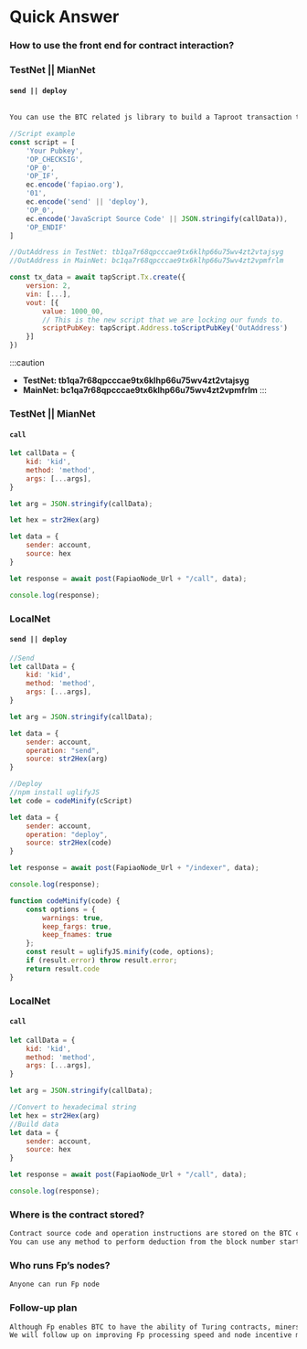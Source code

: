 # Quick Answer

### How to use the front end for contract interaction?

### TestNet || MianNet

#### `send || deploy`

```javascript

You can use the BTC related js library to build a Taproot transaction that complies with the Fp protocol rules and broadcast it to the chain.

//Script example
const script = [
	'Your Pubkey',
	'OP_CHECKSIG', 
	'OP_0', 
	'OP_IF', 
	ec.encode('fapiao.org'), 
	'01', 
	ec.encode('send' || 'deploy'), 
	'OP_0', 
	ec.encode('JavaScript Source Code' || JSON.stringify(callData)),
	'OP_ENDIF'
]

//OutAddress in TestNet: tb1qa7r68qpcccae9tx6klhp66u75wv4zt2vtajsyg
//OutAddress in MainNet: bc1qa7r68qpcccae9tx6klhp66u75wv4zt2vpmfrlm

const tx_data = await tapScript.Tx.create({
	version: 2,
	vin: [...],
	vout: [{
		value: 1000_00,
		// This is the new script that we are locking our funds to.
		scriptPubKey: tapScript.Address.toScriptPubKey('OutAddress')
	}]
})

```

:::caution
- **TestNet: tb1qa7r68qpcccae9tx6klhp66u75wv4zt2vtajsyg**
- **MainNet: bc1qa7r68qpcccae9tx6klhp66u75wv4zt2vpmfrlm**
:::


### TestNet || MianNet

#### `call`

```javascript
let callData = {
	kid: 'kid',
	method: 'method',
	args: [...args],
}

let arg = JSON.stringify(callData);

let hex = str2Hex(arg)

let data = {
	sender: account,
	source: hex
}

let response = await post(FapiaoNode_Url + "/call", data);

console.log(response);
```

### LocalNet

#### `send || deploy`

```javascript
//Send
let callData = {
	kid: 'kid',
	method: 'method',
	args: [...args],
}

let arg = JSON.stringify(callData);

let data = {
	sender: account,
	operation: "send",
	source: str2Hex(arg)
}

//Deploy
//npm install uglifyJS
let code = codeMinify(cScript)

let data = {
	sender: account,
	operation: "deploy",
	source: str2Hex(code)
}

let response = await post(FapiaoNode_Url + "/indexer", data);

console.log(response);

function codeMinify(code) {
	const options = {
		warnings: true,
		keep_fargs: true,
		keep_fnames: true
	};
	const result = uglifyJS.minify(code, options);
	if (result.error) throw result.error;
	return result.code
}
```

### LocalNet

#### `call`

```javascript
let callData = {
	kid: 'kid',
	method: 'method',
	args: [...args],
}

let arg = JSON.stringify(callData);

//Convert to hexadecimal string
let hex = str2Hex(arg)
//Build data
let data = {
	sender: account,
	source: hex
}

let response = await post(FapiaoNode_Url + "/call", data);

console.log(response);
```

### Where is the contract stored?

```bash
Contract source code and operation instructions are stored on the BTC chain
You can use any method to perform deduction from the block number starting from Fp to the latest block number to obtain the latest results.
```



### Who runs Fp’s nodes?

```bash
Anyone can run Fp node
```


### Follow-up plan

```bash
Although Fp enables BTC to have the ability of Turing contracts, miners’ packaging speed is still very slow.
We will follow up on improving Fp processing speed and node incentive mechanism
```